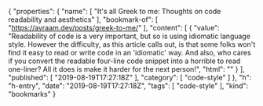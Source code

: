 {
  "properties": {
    "name": [
      "It's all Greek to me: Thoughts on code readability and aesthetics"
    ],
    "bookmark-of": [
      "https://avraam.dev/posts/greek-to-me/"
    ],
    "content": [
      {
        "value": "Readability of code is a very important, but so is using idiomatic language style. However the difficulty, as this article calls out, is that some folks won't find it easy to read or write code in an 'idiomatic' way. And also, who cares if you convert the readable four-line code snippet into a horrible to read one-liner? All it does is make it harder for the next person!",
        "html": ""
      }
    ],
    "published": [
      "2019-08-19T17:27:18Z"
    ],
    "category": [
      "code-style"
    ]
  },
  "h": "h-entry",
  "date": "2019-08-19T17:27:18Z",
  "tags": [
    "code-style"
  ],
  "kind": "bookmarks"
}
